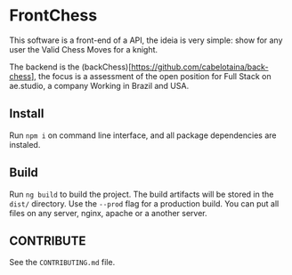 # FrontChess

This software is a front-end of a API, the ideia is very simple: show for any user the Valid Chess Moves for a knight.

The backend is the (backChess)[https://github.com/cabelotaina/back-chess], the focus is a assessment of the open position for Full Stack on ae.studio, a company Working in Brazil and USA.

## Install

Run ```npm i``` on command line interface, and all package dependencies are instaled.

## Build

Run `ng build` to build the project. The build artifacts will be stored in the `dist/` directory. Use the `--prod` flag for a production build. You can put all files on any server, nginx, apache or a another server.

## CONTRIBUTE

See the ```CONTRIBUTING.md``` file.